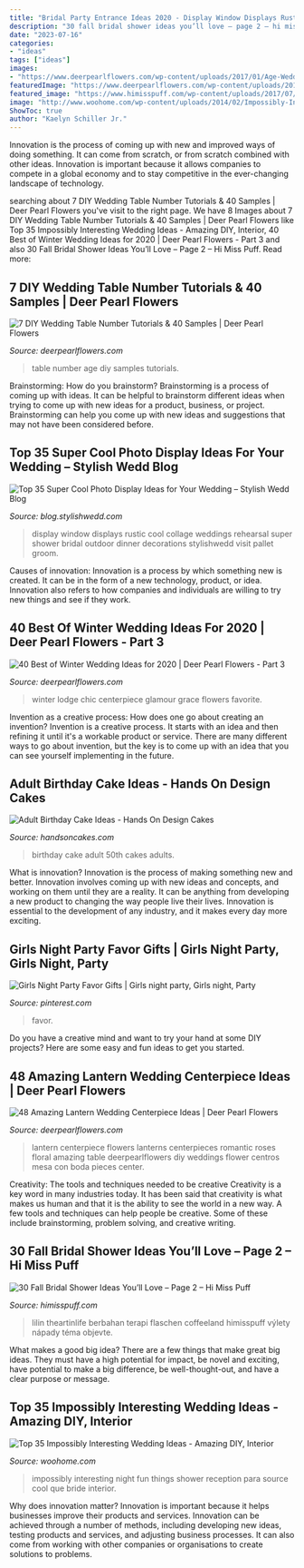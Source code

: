 ```yaml
---
title: "Bridal Party Entrance Ideas 2020 - Display Window Displays Rustic Cool Collage Weddings Rehearsal Super Shower Bridal Outdoor Dinner Decorations Stylishwedd Visit Pallet Groom"
description: "30 fall bridal shower ideas you’ll love – page 2 – hi miss puff"
date: "2023-07-16"
categories:
- "ideas"
tags: ["ideas"]
images:
- "https://www.deerpearlflowers.com/wp-content/uploads/2017/01/Age-Wedding-Table-Number-Centerpiece-2.jpg"
featuredImage: "https://www.deerpearlflowers.com/wp-content/uploads/2017/01/Age-Wedding-Table-Number-Centerpiece-2.jpg"
featured_image: "https://www.himisspuff.com/wp-content/uploads/2017/07/Fall-Bridal-Shower-Ideas-7.jpg"
image: "http://www.woohome.com/wp-content/uploads/2014/02/Impossibly-Interesting-Wedding-Ideas-18.jpg"
ShowToc: true
author: "Kaelyn Schiller Jr."
---
```



Innovation is the process of coming up with new and improved ways of doing something. It can come from scratch, or from scratch combined with other ideas. Innovation is important because it allows companies to compete in a global economy and to stay competitive in the ever-changing landscape of technology.

	

		
searching about 7 DIY Wedding Table Number Tutorials &amp; 40 Samples | Deer Pearl Flowers you've visit to the right page. We have 8 Images about 7 DIY Wedding Table Number Tutorials &amp; 40 Samples | Deer Pearl Flowers like Top 35 Impossibly Interesting Wedding Ideas - Amazing DIY, Interior, 40 Best of Winter Wedding Ideas for 2020 | Deer Pearl Flowers - Part 3 and also 30 Fall Bridal Shower Ideas You’ll Love – Page 2 – Hi Miss Puff. Read more:
		
    
## 7 DIY Wedding Table Number Tutorials &amp; 40 Samples | Deer Pearl Flowers

<img loading=lazy src="https://www.deerpearlflowers.com/wp-content/uploads/2017/01/Age-Wedding-Table-Number-Centerpiece-2.jpg" onerror="this.onerror=null;this.src='https://tse1.mm.bing.net/th?id=OIP.EBtFSd73_VHBX_uGbNrT6gHaLH&amp;pid=15.1';" alt="7 DIY Wedding Table Number Tutorials &amp; 40 Samples | Deer Pearl Flowers">

_Source: deerpearlflowers.com_

>table number age diy samples tutorials. 

	

Brainstorming: How do you brainstorm?
Brainstorming is a process of coming up with ideas. It can be helpful to brainstorm different ideas when trying to come up with new ideas for a product, business, or project. Brainstorming can help you come up with new ideas and suggestions that may not have been considered before.

    
## Top 35 Super Cool Photo Display Ideas For Your Wedding – Stylish Wedd Blog

<img loading=lazy src="http://blog.stylishwedd.com/wp-content/uploads/2017/01/Old-Window-Wedding-Photo-Display-Ideas-for-Outdoor-Weddings.jpg" onerror="this.onerror=null;this.src='https://tse1.mm.bing.net/th?id=OIP.zC-uv05hmGyq2zxCjZIHkgHaLH&amp;pid=15.1';" alt="Top 35 Super Cool Photo Display Ideas for Your Wedding – Stylish Wedd Blog">

_Source: blog.stylishwedd.com_

>display window displays rustic cool collage weddings rehearsal super shower bridal outdoor dinner decorations stylishwedd visit pallet groom. 

	

Causes of innovation:
Innovation is a process by which something new is created. It can be in the form of a new technology, product, or idea. Innovation also refers to how companies and individuals are willing to try new things and see if they work.

    
## 40 Best Of Winter Wedding Ideas For 2020 | Deer Pearl Flowers - Part 3

<img loading=lazy src="https://www.deerpearlflowers.com/wp-content/uploads/2017/06/chic-winter-lodge-wedding-centerpiece.jpg" onerror="this.onerror=null;this.src='https://tse4.mm.bing.net/th?id=OIP.frHWERHPJrlQhERRSRK8wAHaLH&amp;pid=15.1';" alt="40 Best of Winter Wedding Ideas for 2020 | Deer Pearl Flowers - Part 3">

_Source: deerpearlflowers.com_

>winter lodge chic centerpiece glamour grace flowers favorite. 

	

Invention as a creative process: How does one go about creating an invention?
Invention is a creative process. It starts with an idea and then refining it until it's a workable product or service. There are many different ways to go about invention, but the key is to come up with an idea that you can see yourself implementing in the future.

    
## Adult Birthday Cake Ideas - Hands On Design Cakes

<img loading=lazy src="https://www.handsoncakes.com/wp-content/uploads/2018/01/adult-birthday-50th-birthday-gold-cake-066.jpg" onerror="this.onerror=null;this.src='https://tse4.mm.bing.net/th?id=OIP.2gZbIZK-1TblmIYkW3sfGQHaJ4&amp;pid=15.1';" alt="Adult Birthday Cake Ideas - Hands On Design Cakes">

_Source: handsoncakes.com_

>birthday cake adult 50th cakes adults. 

	

What is innovation?
Innovation is the process of making something new and better. Innovation involves coming up with new ideas and concepts, and working on them until they are a reality. It can be anything from developing a new product to changing the way people live their lives. Innovation is essential to the development of any industry, and it makes every day more exciting.

    
## Girls Night Party Favor Gifts | Girls Night Party, Girls Night, Party

<img loading=lazy src="https://i.pinimg.com/736x/25/16/6e/25166ebfd70b4a9c88606b897b1cd329.jpg" onerror="this.onerror=null;this.src='https://tse2.mm.bing.net/th?id=OIP.CBIGe77MdXkiLgef9DqKCwHaPP&amp;pid=15.1';" alt="Girls Night Party Favor Gifts | Girls night party, Girls night, Party">

_Source: pinterest.com_

>favor. 

	

Do you have a creative mind and want to try your hand at some DIY projects? Here are some easy and fun ideas to get you started.

    
## 48 Amazing Lantern Wedding Centerpiece Ideas | Deer Pearl Flowers

<img loading=lazy src="http://www.deerpearlflowers.com/wp-content/uploads/2015/05/Romantic-Lantern-Roses-Wedding-Centerpiece.jpg" onerror="this.onerror=null;this.src='https://tse4.mm.bing.net/th?id=OIP.mXfynAnjHndtt960H881LgHaLG&amp;pid=15.1';" alt="48 Amazing Lantern Wedding Centerpiece Ideas | Deer Pearl Flowers">

_Source: deerpearlflowers.com_

>lantern centerpiece flowers lanterns centerpieces romantic roses floral amazing table deerpearlflowers diy weddings flower centros mesa con boda pieces center. 

	

Creativity: The tools and techniques needed to be creative
Creativity is a key word in many industries today. It has been said that creativity is what makes us human and that it is the ability to see the world in a new way. A few tools and techniques can help people be creative. Some of these include brainstorming, problem solving, and creative writing.

    
## 30 Fall Bridal Shower Ideas You’ll Love – Page 2 – Hi Miss Puff

<img loading=lazy src="https://www.himisspuff.com/wp-content/uploads/2017/07/Fall-Bridal-Shower-Ideas-7.jpg" onerror="this.onerror=null;this.src='https://tse2.mm.bing.net/th?id=OIP.Mcnufi7W97R9uQc9PENGzwHaLH&amp;pid=15.1';" alt="30 Fall Bridal Shower Ideas You’ll Love – Page 2 – Hi Miss Puff">

_Source: himisspuff.com_

>lilin theartinlife berbahan terapi flaschen coffeeland himisspuff výlety nápady téma objevte. 

	

What makes a good big idea?
There are a few things that make great big ideas. They must have a high potential for impact, be novel and exciting, have potential to make a big difference, be well-thought-out, and have a clear purpose or message.

    
## Top 35 Impossibly Interesting Wedding Ideas - Amazing DIY, Interior

<img loading=lazy src="http://www.woohome.com/wp-content/uploads/2014/02/Impossibly-Interesting-Wedding-Ideas-18.jpg" onerror="this.onerror=null;this.src='https://tse2.mm.bing.net/th?id=OIP.faXxY6GYPFPkLExCaHHzfQHaLH&amp;pid=15.1';" alt="Top 35 Impossibly Interesting Wedding Ideas - Amazing DIY, Interior">

_Source: woohome.com_

>impossibly interesting night fun things shower reception para source cool que bride interior. 

	

Why does innovation matter?
Innovation is important because it helps businesses improve their products and services. Innovation can be achieved through a number of methods, including developing new ideas, testing products and services, and adjusting business processes. It can also come from working with other companies or organisations to create solutions to problems.

